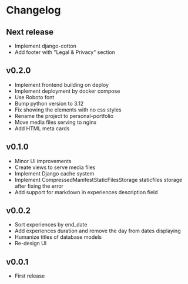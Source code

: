 # Changelog

## Next release

- Implement django-cotton
- Add footer with "Legal & Privacy" section

## v0.2.0

- Implement frontend building on deploy
- Implement deployment by docker compose
- Use Roboto font
- Bump python version to 3.12
- Fix showing the elements with no css styles
- Rename the project to personal-portfolio
- Move media files serving to nginx
- Add HTML meta cards

## v0.1.0

- Minor UI improvements
- Create views to serve media files
- Implement Django cache system
- Implement CompressedManifestStaticFilesStorage staticfiles storage after fixing the error
- Add support for markdown in experiences description field

## v0.0.2

- Sort experiences by end_date
- Add experiences duration and remove the day from dates displaying
- Humanize titles of database models
- Re-design UI

## v0.0.1

- First release
